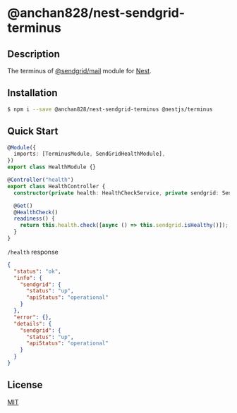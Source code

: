 # @anchan828/nest-sendgrid-terminus

## Description

The terminus of [@sendgrid/mail](https://github.com/sendgrid/sendgrid-nodejs/tree/master/packages/mail) module for [Nest](https://github.com/nestjs/nest).

## Installation

```bash
$ npm i --save @anchan828/nest-sendgrid-terminus @nestjs/terminus
```

## Quick Start

```ts
@Module({
  imports: [TerminusModule, SendGridHealthModule],
})
export class HealthModule {}

@Controller("health")
export class HealthController {
  constructor(private health: HealthCheckService, private sendgrid: SendGridHealthIndicator) {}

  @Get()
  @HealthCheck()
  readiness() {
    return this.health.check([async () => this.sendgrid.isHealthy()]);
  }
}
```

`/health` response

```json
{
  "status": "ok",
  "info": {
    "sendgrid": {
      "status": "up",
      "apiStatus": "operational"
    }
  },
  "error": {},
  "details": {
    "sendgrid": {
      "status": "up",
      "apiStatus": "operational"
    }
  }
}
```

## License

[MIT](LICENSE)
